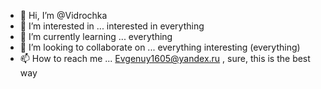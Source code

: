 - 👋 Hi, I’m @Vidrochka
- 👀 I’m interested in ... interested in everything
- 🌱 I’m currently learning ... everything
- 💞️ I’m looking to collaborate on ... everything interesting (everything)
- 📫 How to reach me ... Evgenuy1605@yandex.ru , sure, this is the best way
